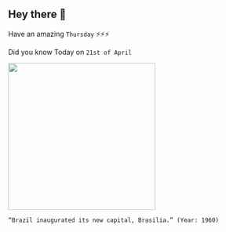 ## Hey there 👋
Have an amazing `Thursday` ⚡⚡⚡

Did you know Today on `21st of April`
 
 [<img src="https://i.pinimg.com/originals/9c/12/57/9c1257045586fd5cdc0ff1d39127d6d7.jpg" width="300" />](https://en.wikipedia.org/wiki/History_of_Bras%C3%ADlia#:~:text=Bras%C3%ADlia%20was%20built%20in%2041,was%20the%20capital%20of%20Brazil.) 
 ```
“Brazil inaugurated its new capital, Brasilia.” (Year: 1960)
```
